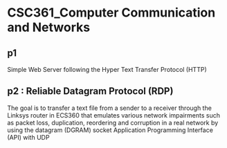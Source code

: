 # CSC361_Computer Communication and Networks
##  p1
Simple Web Server following the Hyper Text Transfer Protocol (HTTP) 
## p2 : Reliable Datagram Protocol (RDP)
The goal is to transfer a text file from a sender to a receiver through the Linksys router in ECS360 that emulates various network impairments such as packet loss,
duplication, reordering and corruption in a real network by using the datagram (DGRAM) socket Application Programming Interface (API) with UDP
